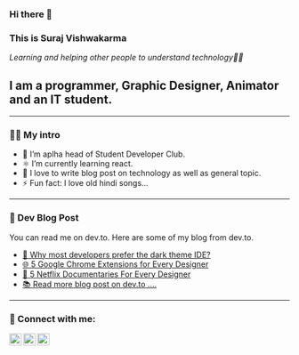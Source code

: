 ### Hi there 👋



### This is Suraj Vishwakarma 

*Learning and helping other people to understand technology👨‍💻*

## I am a programmer, Graphic Designer, Animator and an IT student.

---

### 👨‍💻 My intro 
- 🔭 I’m aplha head of Student Developer Club.
- ⚛️ I’m currently learning react.
- 📝 I love to write blog post on technology as well as general topic.
- ⚡ Fun fact: I love old hindi songs...

---

### 📓 Dev Blog Post
You can read me on dev.to. Here are some of my blog from dev.to.

- [🖤 Why most developers prefer the dark theme IDE?](https://dev.to/surajsrv11/why-most-developers-prefer-the-dark-theme-ide-1ml7)
- [🌐 5 Google Chrome Extensions for Every Designer](https://dev.to/surajsrv11/5-google-chrome-extension-for-every-designer-8hd)
- [🍿 5 Netflix Documentaries For Every Designer](https://dev.to/surajsrv11/5-netflix-documentaries-for-every-designer-3a4g)
- [📚 Read more blog post on dev.to ....](https://dev.to/surajsrv11)

---

### 🔗 Connect with me:

[<img align="left" alt="surajsrv11 | DEV" width="22px" src="https://cdn.worldvectorlogo.com/logos/devto.svg" />](https://dev.to/surajsrv11)
[<img align="left" alt="surajsrv11 | Twitter" width="22px" src="https://cdn.jsdelivr.net/npm/simple-icons@v3/icons/twitter.svg" />](https://twitter.com/surajsrv11)
[<img align="left" alt="surajsrv11 | LinkedIn" width="22px" src="https://cdn.jsdelivr.net/npm/simple-icons@v3/icons/linkedin.svg" />](https://linkedin.com/surajsrv11)

